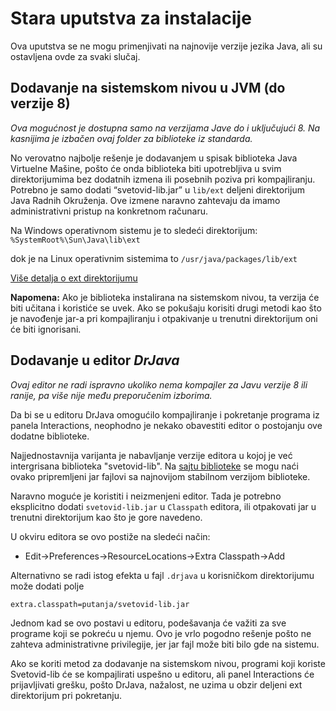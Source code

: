 # Stara uputstva za instalacije

Ova uputstva se ne mogu primenjivati na najnovije verzije
jezika Java, ali su ostavljena ovde za svaki slučaj.

## Dodavanje na sistemskom nivou u JVM (do verzije 8)

*Ova mogućnost je dostupna samo na verzijama Jave do i
uključujući 8. Na kasnijima je izbačen ovaj folder za biblioteke iz
standarda.*

No verovatno najbolje rešenje je dodavanjem u spisak biblioteka Java
Virtuelne Mašine, pošto će onda biblioteka biti upotrebljiva u svim
direktorijumima bez dodatnih izmena ili posebnih poziva pri
kompajliranju. Potrebno je samo dodati “svetovid-lib.jar” u `lib/ext`
deljeni direktorijum Java Radnih Okruženja. Ove izmene naravno
zahtevaju da imamo administrativni pristup na konkretnom računaru.

Na Windows operativnom sistemu je to sledeći direktorijum:
 `%SystemRoot%\Sun\Java\lib\ext`

dok je na Linux operativnim sistemima to
  `/usr/java/packages/lib/ext`

[Više detalja o ext direktorijumu](http://docs.oracle.com/javase/tutorial/ext/basics/install.html)

**Napomena:** Ako je biblioteka instalirana na sistemskom nivou, ta
verzija će biti učitana i koristiće se uvek. Ako se pokušaju korisiti
drugi metodi kao što je navođenje jar-a pri kompajliranju i
otpakivanje u trenutni direktorijum oni će biti ignorisani.

## Dodavanje u editor *DrJava*

*Ovaj editor ne radi ispravno ukoliko nema kompajler za Javu verzije 8
ili ranije, pa više nije među preporučenim izborima.*

Da bi se u editoru DrJava omogućilo kompajliranje i pokretanje
programa iz panela Interactions, neophodno je nekako obavestiti
editor o postojanju ove dodatne biblioteke.

Najjednostavnija varijanta je nabavljanje verzije editora u kojoj
je već intergrisana biblioteka "svetovid-lib". Na [sajtu biblioteke](http://svetovid.org/lib/)
se mogu naći ovako pripremljeni jar fajlovi sa najnovijom stabilnom
verzijom biblioteke.

Naravno moguće je koristiti i neizmenjeni editor. Tada je potrebno
eksplicitno dodati `svetovid-lib.jar` u `Classpath` editora, ili
otpakovati jar u trenutni direktorijum kao što je gore navedeno.

U okviru editora se ovo postiže na sledeći način:

 - Edit->Preferences->ResourceLocations->Extra Classpath->Add

Alternativno se radi istog efekta u fajl `.drjava` u korisničkom
direktorijumu može dodati polje

 ```
 extra.classpath=putanja/svetovid-lib.jar
 ```

Jednom kad se ovo postavi u editoru, podešavanja će važiti za sve
programe koji se pokreću u njemu. Ovo je vrlo pogodno rešenje pošto ne
zahteva administrativne privilegije, jer jar fajl može biti bilo gde
na sistemu.

Ako se koriti metod za dodavanje na sistemskom nivou, programi koji
koriste Svetovid-lib će se kompajlirati uspešno u editoru, ali panel
Interactions će prijavljivati grešku, pošto DrJava, nažalost, ne uzima u
obzir deljeni ext direktorijum pri pokretanju.
